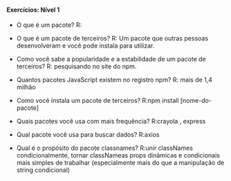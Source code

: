 #### Exercícios: Nível 1

- O que é um pacote?
R:

- O que é um pacote de terceiros?
R: Um pacote que outras pessoas desenvolveram e você pode instala para utilizar.

- Como você sabe a popularidade e a estabilidade de um pacote de terceiros?
R: pesquisando no site do npm.

- Quantos pacotes JavaScript existem no registro npm?
R: mais de 1,4 milhão

- Como você instala um pacote de terceiros?
R:npm install [nome-do-pacote]

- Quais pacotes você usa com mais frequência?
R:crayola , express

- Qual pacote você usa para buscar dados?
R:axios

- Qual é o propósito do pacote classnames?
R:unir classNames condicionalmente, tornar classNameas props dinâmicas e condicionais mais simples de trabalhar (especialmente mais do que a manipulação de string condicional)